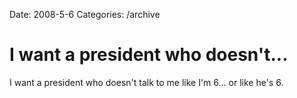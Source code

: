 Date: 2008-5-6
Categories: /archive

# I want a president who doesn't...

I want a president who doesn't talk to me like I'm 6... or like he's 6.
